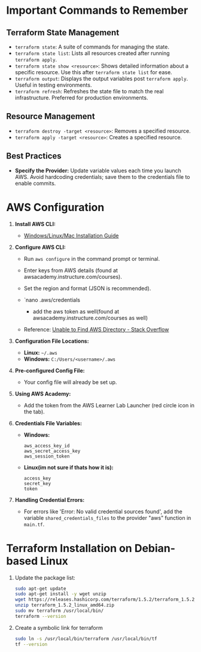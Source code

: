 # Important Commands to Remember

## Terraform State Management
- `terraform state`: A suite of commands for managing the state.
- `terraform state list`: Lists all resources created after running `terraform apply`.
- `terraform state show <resource>`: Shows detailed information about a specific resource. Use this after `terraform state list` for ease.
- `terraform output`: Displays the output variables post `terraform apply`. Useful in testing environments.
- `terraform refresh`: Refreshes the state file to match the real infrastructure. Preferred for production environments.

## Resource Management
- `terraform destroy -target <resource>`: Removes a specified resource.
- `terraform apply -target <resource>`: Creates a specified resource.

## Best Practices
- **Specify the Provider:** Update variable values each time you launch AWS. Avoid hardcoding credentials; save them to the credentials file to enable commits.

# AWS Configuration

1. **Install AWS CLI:**
   - [Windows/Linux/Mac Installation Guide](https://docs.aws.amazon.com/cli/latest/userguide/getting-started-install.html)

2. **Configure AWS CLI:**
   - Run `aws configure` in the command prompt or terminal.
   - Enter keys from AWS details (found at awsacademy.instructure.com/courses).
   - Set the region and format (JSON is recommended).
   - `nano .aws/credentials
      - add the aws token as well(found at awsacademy.instructure.com/courses as well)

   - Reference: [Unable to Find AWS Directory - Stack Overflow](https://stackoverflow.com/questions/46455908/unable-to-find-aws-directory)

3. **Configuration File Locations:**
   - **Linux:** `~/.aws`
   - **Windows:** `C:/Users/<username>/.aws`

4. **Pre-configured Config File:**
   - Your config file will already be set up.

5. **Using AWS Academy:**
   - Add the token from the AWS Learner Lab Launcher (red circle icon in the tab).

6. **Credentials File Variables:**
   - **Windows:** 
     ```
     aws_access_key_id
     aws_secret_access_key
     aws_session_token
     ```
   - **Linux(im not sure if thats how it is):**
     ```
     access_key
     secret_key
     token
     ```

7. **Handling Credential Errors:**
   - For errors like 'Error: No valid credential sources found', add the variable `shared_credentials_files` to the provider "aws" function in `main.tf`.

# Terraform Installation on Debian-based Linux

1. Update the package list:
   ```sh
   sudo apt-get update
   sudo apt-get install -y wget unzip
   wget https://releases.hashicorp.com/terraform/1.5.2/terraform_1.5.2_linux_amd64.zip
   unzip terraform_1.5.2_linux_amd64.zip
   sudo mv terraform /usr/local/bin/
   terraform --version
   ```

2. Create a symbolic link for terraform
   ```sh
   sudo ln -s /usr/local/bin/terraform /usr/local/bin/tf
   tf --version
   ```
